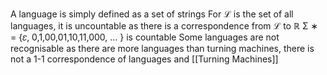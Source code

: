 A language is simply defined as a set of strings
For $\mathcal{L}$ is the set of all languages, it is uncountable as there is a correspondence from $\mathcal{L}$ to $\mathbb{R}$
Σ ∗ = {𝜀, 0,1,00,01,10,11,000, ... } is countable
Some languages are not recognisable as there are more languages than turning machines, there is not a 1-1 correspondence of languages and [[Turning Machines]]
